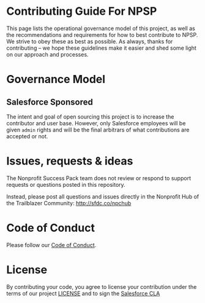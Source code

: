 # Contributing Guide For NPSP

This page lists the operational governance model of this project, as well as the recommendations and requirements for how to best contribute to NPSP. We strive to obey these as best as possible. As always, thanks for contributing – we hope these guidelines make it easier and shed some light on our approach and processes.

# Governance Model

## Salesforce Sponsored

The intent and goal of open sourcing this project is to increase the contributor and user base. However, only Salesforce employees will be given `admin` rights and will be the final arbitrars of what contributions are accepted or not.

# Issues, requests & ideas

The Nonprofit Success Pack team does not review or respond to support requests or questions posted in this repository.

Instead, please post all questions and issues directly in the Nonprofit Hub of the Trailblazer Community: http://sfdc.co/npchub

# Code of Conduct
Please follow our [Code of Conduct](CODE_OF_CONDUCT.md).

# License
By contributing your code, you agree to license your contribution under the terms of our project [LICENSE](LICENSE.txt) and to sign the [Salesforce CLA](https://cla.salesforce.com/sign-cla)
